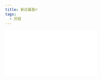 ```yaml
---
title: 新日暮里♂
tags:
  - 历程
---
```


<iframe src="//player.bilibili.com/player.html?aid=2697667&bvid=BV1Hs411m7QY&cid=4213459&page=2" scrolling="no" border="0" frameborder="no" framespacing="0" allowfullscreen="true"> </iframe>